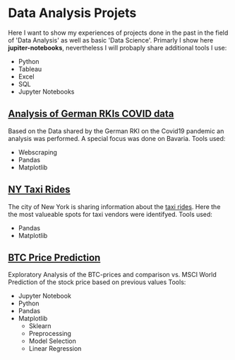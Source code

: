 # Data Analysis Projets
Here I want to show my experiences of projects done in the past in the field of 'Data Analysis' as well as basic 'Data Science'.
Primarly I show here **jupiter-notebooks**, nevertheless I will probaply share additional tools I use:
- Python
- Tableau
- Excel
- SQL
- Jupyter Notebooks


## [Analysis of German RKIs COVID data](https://github.com/PrayForSnow/Data-Analysis-Projects/tree/RKI)
Based on the Data shared by the German RKI on the Covid19 pandemic an analysis was performed. A special focus was done on Bavaria.
Tools used:
- Webscraping
- Pandas
- Matplotlib

## [NY Taxi Rides](https://github.com/PrayForSnow/Data-Analysis-Projects/tree/NY-Taxi-Rides)
The city of New York is sharing information about the [taxi rides](https://www1.nyc.gov/site/tlc/about/tlc-trip-record-data.page). Here the the most valueable spots for taxi vendors were identifyed.
Tools used:
- Pandas
- Matplotlib

## [BTC Price Prediction](https://github.com/PrayForSnow/Data-Analysis-Projects/tree/BTC-price-prediction)
Exploratory Analysis of the BTC-prices and comparison vs. MSCI World
Prediction of the stock price based on previous values
Tools:
- Jupyter Notebook
- Python
- Pandas
- Matplotlib
  - Sklearn
  - Preprocessing
  - Model Selection
  - Linear Regression
